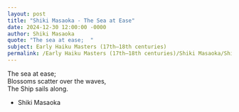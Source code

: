 ```yaml
---
layout: post
title: "Shiki Masaoka - The Sea at Ease"
date: 2024-12-30 12:00:00 -0000
author: Shiki Masaoka
quote: "The sea at ease;  "
subject: Early Haiku Masters (17th–18th centuries)
permalink: /Early Haiku Masters (17th–18th centuries)/Shiki Masaoka/Shiki Masaoka - The Sea at Ease
---
```


The sea at ease;  
Blossoms scatter over the waves,  
The Ship sails along.

- Shiki Masaoka
